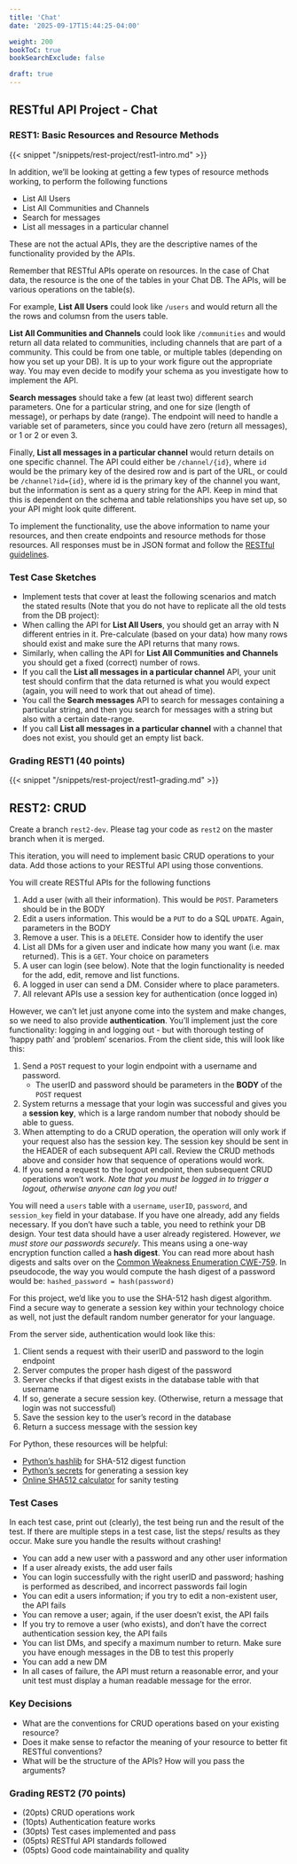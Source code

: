 ```yaml
---
title: 'Chat'
date: '2025-09-17T15:44:25-04:00'

weight: 200
bookToC: true
bookSearchExclude: false

draft: true
---
```


## RESTful API Project - Chat

### REST1: Basic Resources and Resource Methods

{{< snippet "/snippets/rest-project/rest1-intro.md" >}}

In addition, we’ll be looking at getting a few types of resource methods working, to perform the following functions

* List All Users
* List All Communities and Channels
* Search for messages
* List all messages in a particular channel

These are not the actual APIs, they are the descriptive names of the functionality provided by the APIs.

Remember that RESTful APIs operate on resources. In the case of Chat data, the resource is the one of the tables in your Chat DB. The APIs, will be various operations on the table(s).

For example, **List All Users** could look like `/users` and would return all the the rows and columsn from the users table.

**List All Communities and Channels** could look like `/communities` and would return all data related to communities, including channels that are part of a community. This could be from one table, or multiple tables (depending on how you set up your DB). It is up to your work figure out the appropriate way. You may even decide to modify your schema as you investigate how to implement the API.

**Search messages** should take a few (at least two) different search parameters. One for a particular string, and one for size (length of message), or perhaps by date (range). The endpoint will need to handle a variable set of parameters, since you could have zero (return all messages), or 1 or 2 or even 3.

Finally, **List all messages in a particular channel** would return details on one specific channel. The API could either be `/channel/{id}`, where `id` would be the primary key of the desired row and is part of the URL, or could be `/channel?id={id}`, where id is the primary key of the channel you want, but the information is sent as a query string for the API. Keep in mind that this is dependent on the schema and table relationships you have set up, so your API might look quite different.

To implement the functionality, use the above information to name your resources, and then create endpoints and resource methods for those resources. All responses must be in JSON format and follow the [RESTful guidelines](https://restfulapi.net/).

### Test Case Sketches

* Implement tests that cover at least the following scenarios and match the stated results (Note that you do not have to replicate all the old tests from the DB project):
* When calling the API for **List All Users**, you should get an array with N different entries in it. Pre-calculate (based on your data) how many rows should exist and make sure the API returns that many rows.
* Similarly, when calling the API for **List All Communities and Channels** you should get a fixed (correct) number of rows.
* If you call the **List all messages in a particular channel** API, your unit test should confirm that the data returned is what you would expect (again, you will need to work that out ahead of time).
* You call the **Search messages** API to search for messages containing a particular string, and then you search for messages with a string but also with a certain date-range.
* If you call **List all messages in a particular channel** with a channel that does not exist, you should get an empty list back.

### Grading REST1 (40 points)

{{< snippet "/snippets/rest-project/rest1-grading.md" >}}

## REST2: CRUD

Create a branch `rest2-dev`. Please tag your code as `rest2` on the master branch when it is merged.

This iteration, you will need to implement basic CRUD operations to your data. Add those actions to your RESTful API using those conventions.

You will create RESTful APIs for the following functions

1. Add a user (with all their information). This would be `POST`. Parameters should be in the BODY
2. Edit a users information. This would be a `PUT` to do a SQL `UPDATE`. Again, parameters in the BODY
3. Remove a user. This is a `DELETE`. Consider how to identify the user
4. List all DMs for a given user and indicate how many you want (i.e. max returned). This is a `GET`. Your choice on parameters
5. A user can login (see below). Note that the login functionality is needed for the add, edit, remove and list functions.
6. A logged in user can send a DM. Consider where to place parameters.
7. All relevant APIs use a session key for authentication (once logged in)

However, we can’t let just anyone come into the system and make changes, so we need to also provide **authentication**. You’ll implement just the core functionality: logging in and logging out - but with thorough testing of ‘happy path’ and ‘problem’ scenarios. From the client side, this will look like this:

1. Send a `POST` request to your login endpoint with a username and password.
    * The userID and password should be parameters in the **BODY** of the `POST` request
2. System returns a message that your login was successful and gives you a **session key**, which is a large random number that nobody should be able to guess.
3. When attempting to do a CRUD operation, the operation will only work if your request also has the session key. The session key should be sent in the HEADER of each subsequent API call. Review the CRUD methods above and consider how that sequence of operations would work.
4. If you send a request to the logout endpoint, then subsequent CRUD operations won’t work. *Note that you must be logged in to trigger a logout, otherwise anyone can log you out!*

You will need a `users` table with a `username`, `userID`, `password`, and `session_key` field in your database. If you have one already, add any fields necessary. If you don’t have such a table, you need to rethink your DB design. Your test data should have a user already registered. However, *we must store our passwords securely*. This means using a one-way encryption function called a **hash digest**. You can read more about hash digests and salts over on the [Common Weakness Enumeration CWE-759](https://cwe.mitre.org/data/definitions/759.html). In pseudocode, the way you would compute the hash digest of a password would be: `hashed_password = hash(password)`

For this project, we’d like you to use the SHA-512 hash digest algorithm. Find a secure way to generate a session key within your technology choice as well, not just the default random number generator for your language.

From the server side, authentication would look like this:

1. Client sends a request with their userID and password to the login endpoint
2. Server computes the proper hash digest of the password
3. Server checks if that digest exists in the database table with that username
4. If so, generate a secure session key. (Otherwise, return a message that login was not successful)
5. Save the session key to the user’s record in the database
6. Return a success message with the session key

For Python, these resources will be helpful:

* [Python’s hashlib](https://docs.python.org/3.12/library/hashlib.html) for SHA-512 digest function
* [Python’s secrets](https://docs.python.org/3.12/library/secrets.html) for generating a session key
* [Online SHA512 calculator](https://abunchofutils.com/u/computing/sha512-hash-calculator/) for sanity testing

### Test Cases

In each test case, print out (clearly), the test being run and the result of the test. If there are multiple steps in a test case, list the steps/ results as they occur. Make sure you handle the results without crashing!

* You can add a new user with a password and any other user information
* If a user already exists, the add user fails
* You can login successfully with the right userID and password; hashing is performed as described, and incorrect passwords fail login
* You can edit a users information; if you try to edit a non-existent user, the API fails
* You can remove a user; again, if the user doesn’t exist, the API fails
* If you try to remove a user (who exists), and don’t have the correct authentication session key, the API fails
* You can list DMs, and specify a maximum number to return. Make sure you have enough messages in the DB to test this properly
* You can add a new DM
* In all cases of failure, the API must return a reasonable error, and your unit test must display a human readable message for the error.

### Key Decisions

* What are the conventions for CRUD operations based on your existing resource?
* Does it make sense to refactor the meaning of your resource to better fit RESTful conventions?
* What will be the structure of the APIs? How will you pass the arguments?

### Grading REST2 (70 points)
* (20pts) CRUD operations work
* (10pts) Authentication feature works
* (30pts) Test cases implemented and pass
* (05pts) RESTful API standards followed
* (05pts) Good code maintainability and quality